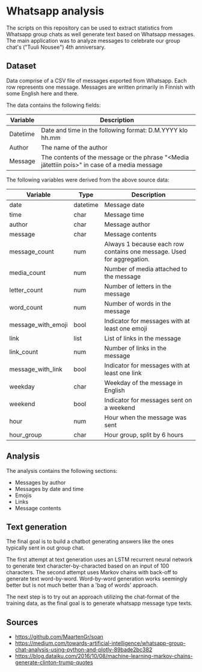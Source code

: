 # Whatsapp analysis

The scripts on this repository can be used to extract statistics from Whatsapp group chats as well generate text based on Whatsapp messages. The main application was to analyze messages to celebrate our group chat's ("Tuuli Nousee") 4th anniversary.

## Dataset

Data comprise of a CSV file of messages exported from Whatsapp. Each row represents one message. Messages are written primarily in Finnish with some English here and there.

The data contains the following fields:

Variable | Description
--- | ---
Datetime | Date and time in the following format: D.M.YYYY klo hh.mm
Author | The name of the author
Message | The contents of the message or the phrase "<Media jätettiin pois>" in case of a media message

The following variables were derived from the above source data:

Variable | Type | Description
--- | --- | ---
date | datetime | Message date
time | char | Message time
author | char | Message author
message | char | Message contents
message_count | num | Always 1 because each row contains one message. Used for aggregation.
media_count | num | Number of media attached to the message
letter_count | num | Number of letters in the message
word_count | num | Number of words in the message
message_with_emoji | bool | Indicator for messages with at least one emoji
link | list | List of links in the message
link_count | num | Number of links in the message
message_with_link | bool | Indicator for messages with at least one link
weekday | char | Weekday of the message in English
weekend | bool | Indicator for messages sent on a weekend
hour | num | Hour when the message was sent
hour_group | char | Hour group, split by 6 hours

## Analysis

The analysis contains the following sections:

- Messages by author
- Messages by date and time
- Emojis
- Links
- Message contents

## Text generation

The final goal is to build a chatbot generating answers like the ones typically sent in out group chat.

The first attempt at text generation uses an LSTM recurrent neural network to generate text character-by-characted based on an input of 100 characters. The second attempt uses Markov chains with back-off to generate text word-by-word. Word-by-word generation works seemingly better but is not much better than a 'bag of words' approach. 

The next step is to try out an approach utilizing the chat-format of the training data, as the final goal is to generate whatsapp message type texts.

## Sources

- https://github.com/MaartenGr/soan
- https://medium.com/towards-artificial-intelligence/whatsapp-group-chat-analysis-using-python-and-plotly-89bade2bc382
- https://blog.dataiku.com/2016/10/08/machine-learning-markov-chains-generate-clinton-trump-quotes

